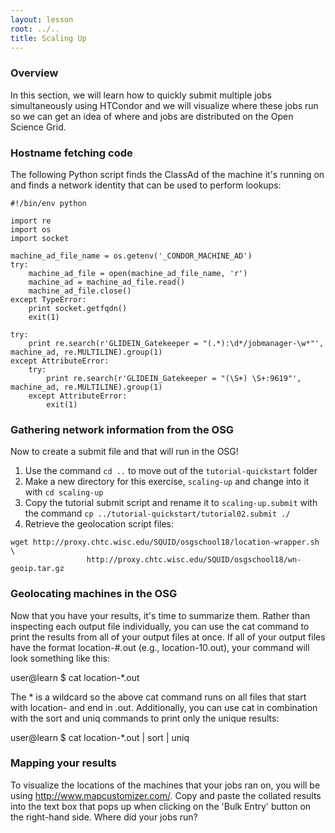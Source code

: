 ```yaml
---
layout: lesson
root: ../..
title: Scaling Up
---
```

<!-- <div class="objectives" markdown="1">

#### Objectives
*   Learn how to write an HTCondor submit script.
*   Learn how to submit multiple jobs at once with HTCondor.
*   Visualize how jobs distribute on OSG.

-->

### Overview

In this section, we will learn how to quickly submit multiple jobs simultaneously using HTCondor and we will visualize where these jobs run so we can get an idea of where and jobs are distributed on the Open Science Grid.

### Hostname fetching code

The following Python script finds the ClassAd of the machine it's running on and finds a network identity that can be used to perform lookups:

``` file
#!/bin/env python

import re
import os
import socket

machine_ad_file_name = os.getenv('_CONDOR_MACHINE_AD')
try:
    machine_ad_file = open(machine_ad_file_name, 'r')
    machine_ad = machine_ad_file.read()
    machine_ad_file.close()
except TypeError:
    print socket.getfqdn()
    exit(1)

try:
    print re.search(r'GLIDEIN_Gatekeeper = "(.*):\d*/jobmanager-\w*"', machine_ad, re.MULTILINE).group(1)
except AttributeError:
    try:
        print re.search(r'GLIDEIN_Gatekeeper = "(\S+) \S+:9619"', machine_ad, re.MULTILINE).group(1)
    except AttributeError:
        exit(1)
```

### Gathering network information from the OSG

Now to create a submit file and that will run in the OSG!

1.  Use the command `cd ..` to move out of the `tutorial-quickstart` folder
2.  Make a new directory for this exercise, `scaling-up` and change into it with `cd scaling-up`
3.  Copy the tutorial submit script and rename it to `scaling-up.submit` with the command `cp ../tutorial-quickstart/tutorial02.submit ./`
4.  Retrieve the geolocation script files:

``` console
wget http://proxy.chtc.wisc.edu/SQUID/osgschool18/location-wrapper.sh \
                 http://proxy.chtc.wisc.edu/SQUID/osgschool18/wn-geoip.tar.gz
```

### Geolocating machines in the OSG

Now that you have your results, it's time to summarize them. Rather than inspecting each output file individually, you can use the cat command to print the results from all of your output files at once. If all of your output files have the format location-#.out (e.g., location-10.out), your command will look something like this:

user@learn $ cat location-*.out

The * is a wildcard so the above cat command runs on all files that start with location- and end in .out. Additionally, you can use cat in combination with the sort and uniq commands to print only the unique results:

user@learn $ cat location-*.out | sort | uniq

### Mapping your results

To visualize the locations of the machines that your jobs ran on, you will be using http://www.mapcustomizer.com/. Copy and paste the collated results into the text box that pops up when clicking on the 'Bulk Entry' button on the right-hand side. Where did your jobs run?
